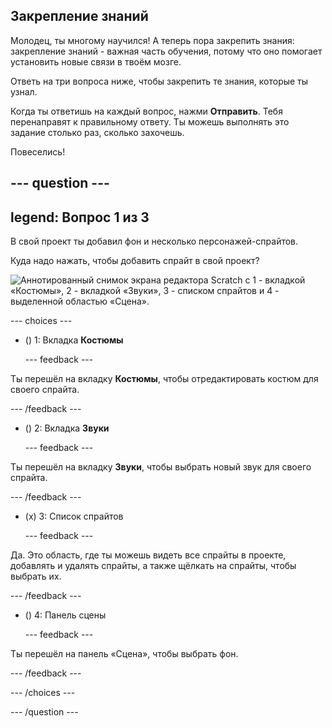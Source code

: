 ## Закрепление знаний

Молодец, ты многому научился! А теперь пора закрепить знания: закрепление знаний - важная часть обучения, потому что оно помогает установить новые связи в твоём мозге.

Ответь на три вопроса ниже, чтобы закрепить те знания, которые ты узнал.

Когда ты ответишь на каждый вопрос, нажми **Отправить**. Тебя перенаправят к правильному ответу. Ты можешь выполнять это задание столько раз, сколько захочешь.

Повеселись!

--- question ---
---
legend: Вопрос 1 из 3
---

В свой проект ты добавил фон и несколько персонажей-спрайтов.

Куда надо нажать, чтобы добавить спрайт в свой проект?

![Аннотированный снимок экрана редактора Scratch с 1 - вкладкой «Костюмы», 2 - вкладкой «Звуки», 3 - списком спрайтов и 4 - выделенной областью «Сцена».](images/question1.png)

--- choices ---

- () 1: Вкладка **Костюмы**

  --- feedback ---

Ты перешёл на вкладку **Костюмы**, чтобы отредактировать костюм для своего спрайта.

  --- /feedback ---

- () 2: Вкладка **Звуки**

  --- feedback ---

Ты перешёл на вкладку **Звуки**, чтобы выбрать новый звук для своего спрайта.

  --- /feedback ---

- (x) 3: Список спрайтов

  --- feedback ---

Да. Это область, где ты можешь видеть все спрайты в проекте, добавлять и удалять спрайты, а также щёлкать на спрайты, чтобы выбрать их.

  --- /feedback ---

- () 4: Панель сцены

  --- feedback ---

Ты перешёл на панель «Сцена», чтобы выбрать фон.

  --- /feedback ---

--- /choices ---

--- /question ---
